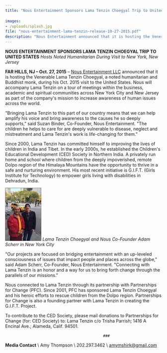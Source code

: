 ```yaml
---
title: "Nous Entertainment Sponsors Lama Tenzin Choegyal Trip to United States"

images:
- /uploads/splash.jpg
file: "nous-entertainment-lama-tenzin-release-10-27-2015.pdf"
description: "Nous Entertainment announced that it is hosting the Venerable Lama Tenzin Choegyal, a noted humanitarian and Buddhist monk, during his Oct. 2015 visit to the United States."
---
```

**NOUS ENTERTAINMENT SPONSORS LAMA TENZIN CHOEGYAL TRIP TO UNITED STATES** _Hosts Noted Humanitarian During Visit to New York, New Jersey_

**FAR HILLS, NJ – Oct. 27, 2015** – [Nous Entertainment LLC](http://www.whatsnous.com) announced that it is hosting the Venerable Lama Tenzin Choegyal, a noted humanitarian and Buddhist monk, during his Oct. 2015 visit to the United States. Nous will accompany Lama Tenzin on a tour of meetings within the business, academic and spiritual communities across New York City and New Jersey as part of the company's mission to increase awareness of human issues across the world.

"Bringing Lama Tenzin to this part of our country means that we can help amplify his voice and bring awareness to the causes he so deeply supports," said Suzan Binder, Co-Founder, Nous Entertainment. "The children he helps to care for are deeply vulnerable to disease, neglect and mistreatment and Lama Tenzin's work is life-changing for them."

Since 2000, Lama Tenzin has committed himself to improving the lives of children in India and Tibet. In the early 2000s, he established the Children's Educational Development (CED) Society in Northern India. A privately run home and school where children from the deeply impoverished, remote Dolpo region of the Himalaya Mountains have the opportunity to thrive in a safe and nurturing environment. His most recent initiative is G.I.F.T. (Girls Institute for Technology) to empower girls living with disabilities in Dehradun, India.

![](/assets/img/lama.jpg)
_Lama Tenzin Choegyal and Nous Co-Founder Adam Scherr in New York City_

"Our projects are focused on bridging entertainment with an up-leveled consciousness of issues that impact people and places across the globe," said Adam Scherr, Co-Founder, Nous Entertainment. "Connecting with Lama Tenzin is an honor and a way for us to bring forth change through the parallels of our missions."

Nous connected to Lama Tenzin through its partnership with Partnerships for Change (PFC). Since 2001, PFC has sponsored Lama Tenzin Choegyal and his heroic efforts to rescue children from the Dolpo region. Partnerships for Change is also a founding partner with Lama Tenzin in creating the G.I.F.T. Project.

To contribute to the CED Society, please mail donations to Partnerships for Change (for: CED Society) to: Lama Tenzin c/o Trisha Parrish; 1416 A Encinal Ave.; Alameda, Calif. 94501.

                                                ###

**Media Contact** \\
Amy Thompson \\
202.297.3462  \\
<amymshirk@gmail.com>
